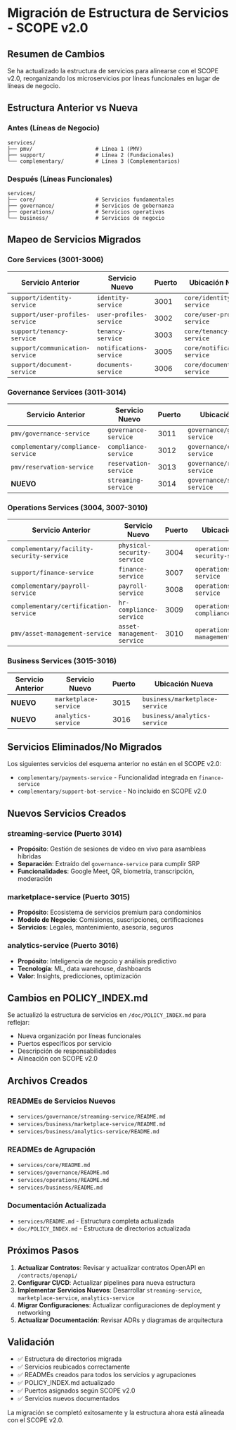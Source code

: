 # Migración de Estructura de Servicios - SCOPE v2.0

## Resumen de Cambios

Se ha actualizado la estructura de servicios para alinearse con el SCOPE v2.0, reorganizando los microservicios por líneas funcionales en lugar de líneas de negocio.

## Estructura Anterior vs Nueva

### Antes (Líneas de Negocio)
```
services/
├── pmv/                    # Línea 1 (PMV)
├── support/                # Línea 2 (Fundacionales)  
└── complementary/          # Línea 3 (Complementarios)
```

### Después (Líneas Funcionales)
```
services/
├── core/                   # Servicios fundamentales
├── governance/             # Servicios de gobernanza
├── operations/             # Servicios operativos
└── business/               # Servicios de negocio
```

## Mapeo de Servicios Migrados

### Core Services (3001-3006)
| Servicio Anterior | Servicio Nuevo | Puerto | Ubicación Nueva |
|------------------|----------------|--------|-----------------|
| `support/identity-service` | `identity-service` | 3001 | `core/identity-service` |
| `support/user-profiles-service` | `user-profiles-service` | 3002 | `core/user-profiles-service` |
| `support/tenancy-service` | `tenancy-service` | 3003 | `core/tenancy-service` |
| `support/communication-service` | `notifications-service` | 3005 | `core/notifications-service` |
| `support/document-service` | `documents-service` | 3006 | `core/documents-service` |

### Governance Services (3011-3014)
| Servicio Anterior | Servicio Nuevo | Puerto | Ubicación Nueva |
|------------------|----------------|--------|-----------------|
| `pmv/governance-service` | `governance-service` | 3011 | `governance/governance-service` |
| `complementary/compliance-service` | `compliance-service` | 3012 | `governance/compliance-service` |
| `pmv/reservation-service` | `reservation-service` | 3013 | `governance/reservation-service` |
| **NUEVO** | `streaming-service` | 3014 | `governance/streaming-service` |

### Operations Services (3004, 3007-3010)
| Servicio Anterior | Servicio Nuevo | Puerto | Ubicación Nueva |
|------------------|----------------|--------|-----------------|
| `complementary/facility-security-service` | `physical-security-service` | 3004 | `operations/physical-security-service` |
| `support/finance-service` | `finance-service` | 3007 | `operations/finance-service` |
| `complementary/payroll-service` | `payroll-service` | 3008 | `operations/payroll-service` |
| `complementary/certification-service` | `hr-compliance-service` | 3009 | `operations/hr-compliance-service` |
| `pmv/asset-management-service` | `asset-management-service` | 3010 | `operations/asset-management-service` |

### Business Services (3015-3016)
| Servicio Anterior | Servicio Nuevo | Puerto | Ubicación Nueva |
|------------------|----------------|--------|-----------------|
| **NUEVO** | `marketplace-service` | 3015 | `business/marketplace-service` |
| **NUEVO** | `analytics-service` | 3016 | `business/analytics-service` |

## Servicios Eliminados/No Migrados

Los siguientes servicios del esquema anterior no están en el SCOPE v2.0:
- `complementary/payments-service` - Funcionalidad integrada en `finance-service`
- `complementary/support-bot-service` - No incluido en SCOPE v2.0

## Nuevos Servicios Creados

### streaming-service (Puerto 3014)
- **Propósito**: Gestión de sesiones de video en vivo para asambleas híbridas
- **Separación**: Extraído del `governance-service` para cumplir SRP
- **Funcionalidades**: Google Meet, QR, biometría, transcripción, moderación

### marketplace-service (Puerto 3015)
- **Propósito**: Ecosistema de servicios premium para condominios
- **Modelo de Negocio**: Comisiones, suscripciones, certificaciones
- **Servicios**: Legales, mantenimiento, asesoría, seguros

### analytics-service (Puerto 3016)
- **Propósito**: Inteligencia de negocio y análisis predictivo
- **Tecnología**: ML, data warehouse, dashboards
- **Valor**: Insights, predicciones, optimización

## Cambios en POLICY_INDEX.md

Se actualizó la estructura de servicios en `/doc/POLICY_INDEX.md` para reflejar:
- Nueva organización por líneas funcionales
- Puertos específicos por servicio
- Descripción de responsabilidades
- Alineación con SCOPE v2.0

## Archivos Creados

### READMEs de Servicios Nuevos
- `services/governance/streaming-service/README.md`
- `services/business/marketplace-service/README.md`
- `services/business/analytics-service/README.md`

### READMEs de Agrupación
- `services/core/README.md`
- `services/governance/README.md`
- `services/operations/README.md`
- `services/business/README.md`

### Documentación Actualizada
- `services/README.md` - Estructura completa actualizada
- `doc/POLICY_INDEX.md` - Estructura de directorios actualizada

## Próximos Pasos

1. **Actualizar Contratos**: Revisar y actualizar contratos OpenAPI en `/contracts/openapi/`
2. **Configurar CI/CD**: Actualizar pipelines para nueva estructura
3. **Implementar Servicios Nuevos**: Desarrollar `streaming-service`, `marketplace-service`, `analytics-service`
4. **Migrar Configuraciones**: Actualizar configuraciones de deployment y networking
5. **Actualizar Documentación**: Revisar ADRs y diagramas de arquitectura

## Validación

- ✅ Estructura de directorios migrada
- ✅ Servicios reubicados correctamente
- ✅ READMEs creados para todos los servicios y agrupaciones
- ✅ POLICY_INDEX.md actualizado
- ✅ Puertos asignados según SCOPE v2.0
- ✅ Servicios nuevos documentados

La migración se completó exitosamente y la estructura ahora está alineada con el SCOPE v2.0.